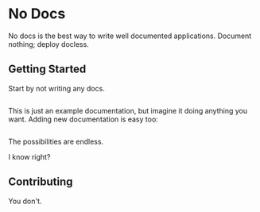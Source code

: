# No Docs

No docs is the best way to write well documented applications. Document nothing; deploy docless.

## Getting Started

Start by not writing any docs.

```

```

This is just an example documentation, but imagine it doing anything you want. Adding new documentation is easy too:

```

```

The possibilities are endless.



I know right?

## Contributing

You don't.
